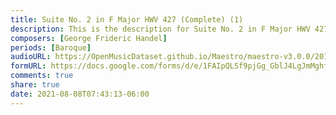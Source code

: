 ```yaml
---
title: Suite No. 2 in F Major HWV 427 (Complete) (1)
description: This is the description for Suite No. 2 in F Major HWV 427 (Complete) by George Frideric Handel
composers: [George Frideric Handel]
periods: [Baroque]
audioURL: https://OpenMusicDataset.github.io/Maestro/maestro-v3.0.0/2017/MIDI-Unprocessed_079_PIANO079_MID--AUDIO-split_07-09-17_Piano-e_1-04_wav--1.midi
formURL: https://docs.google.com/forms/d/e/1FAIpQLSf9pjGg_GblJ4LgJmMghfyDN6UqmCxeq7TdlvSB82jV_6o4UQ/viewform
comments: true
share: true
date: 2021-08-08T07:43:13-06:00
---
```

